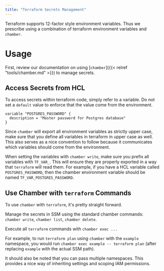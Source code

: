 ```yaml
---
title: "Terraform Secrets Management"
---
```


Terraform supports 12-factor style environment variables. Thus we prescribe using a combination of terraform environment variables and `chamber`.

# Usage

First, review our documentation on using [`chamber`]({{< relref "tools/chamber.md" >}}) to manage secrets.

## Access Secrets from HCL

To access secrets within terraform code, simply refer to a variable. Do not set a `default` value to enforce that the value come from the environment.

```hcl
variable "POSTGRES_PASSWORD" {
  description = "Master password for Postgres database"
}
```

Since `chamber` will export all environment variables as strictly upper case, make sure that you define all variables in terraform in upper case as well. This also serves as a nice convention to follow because it communicates which variables should come from the environment.

When setting the variables with `chamber write`, make sure you prefix all variables with `TF_VAR_`. This will ensure they are properly exported in a way that `terraform` will read them. For example, if you have a HCL variable called `POSTGRES_PASSWORD`, then the chamber environment variable should be named `TF_VAR_POSTGRES_PASSWORD`.

## Use Chamber with `terraform` Commands

To use `chamber` with `terraform`, it's pretty straight forward.

Manage the secrets in SSM using the standard chamber commands: `chamber write`, `chamber list`, `chamber delete`.

Execute all `terraform` commands with `chamber exec ...`

For example, to run `terraform plan` using `chamber` with the `example` namespace, you would run `chamber exec example -- terraform plan` (after replacing `example` with the actual SSM path).

It should also be noted that you can pass multiple namespaces. This provides a nice way of inheriting settings and scoping IAM permissions. 
